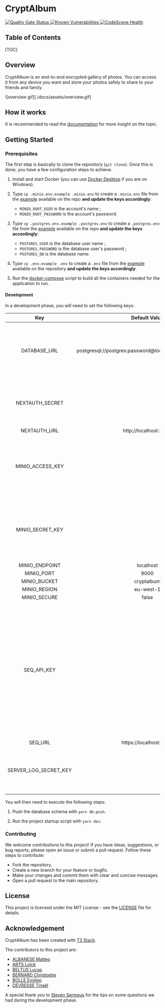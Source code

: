 # CryptAlbum

<!-- PROJECT LOGO -->
<a href="https://sonarcloud.io/summary/new_code?id=HunteRoi_cryptalbum">
    <img src="https://sonarcloud.io/api/project_badges/measure?project=HunteRoi_cryptalbum&metric=alert_status" alt="Quality Gate Status"/>
</a>
<a href="https://snyk.io/test/github/hunteroi/cryptalbum">
    <img src="https://snyk.io/test/github/hunteroi/cryptalbum/badge.svg" alt="Known Vulnerabilities" />
</a>
<a href="https://codescene.io/projects/51876">
    <img src="https://codescene.io/projects/51876/status-badges/code-health" alt="CodeScene Health" />
</a>


<!-- TABLE OF CONTENTS -->
## Table of Contents
[TOC]

## Overview

CryptAlbum is an end-to-end encrypted gallery of photos. You can access it from any device you want and store your photos safely to share to your friends and family.

![overview gif][./docs/assets/overview.gif]

## How it works
It is recommended to read the [documentation](./docs/) for more insight on the topic.

## Getting Started

### Prerequisites
The first step is basically to clone the repository (`git clone`). Once this is done, you have a few configuration steps to achieve.

1. Install and start Docker (you can use [Docker Desktop](https://www.docker.com/products/docker-desktop/) if you are on Windows).

2. Type `cp .minio.env.example .minio.env` to create a `.minio.env` file from the [example](.env.minio.example) available on the repo **and update the keys accordingly**:
   - `MINIO_ROOT_USER` is the account's name ;
   - `MINIO_ROOT_PASSWORD` is the account's password.

1. Type `cp .postgres.env.example .postgres.env` to create a `.postgres.env` file from the [example](.env.postgres.example) available on the repo **and update the keys accordingly**:
   - `POSTGRES_USER` is the database user name ;
   - `POSTGRES_PASSWORD` is the database user's password ;
   - `POSTGRES_DB` is the database name.

2. Type `cp .env.example .env` to create a `.env` file from the [example](.env.example) available on the repository **and update the keys accordingly**.

3. Run the [docker-compose](./docker-compose.yml) script to build all the containers needed for the application to run.

#### Development
In a development phase, you will need to set the following keys:
<!-- TABLE -->

|        **Key**        	|                     **Default Value**                    	|                                                                                                             **Description**                                                                                                            	|
|:---------------------:	|:--------------------------------------------------------:	|:--------------------------------------------------------------------------------------------------------------------------------------------------------------------------------------------------------------------------------------:	|
| DATABASE_URL          	| postgresql://postgres:password@localhost:5432/cryptalbum 	| You will need to change the "password" bit to comply with security measures.                                                                                                                                                           	|
| NEXTAUTH_SECRET       	|                                                          	| You can generate a secret using OpenSSL : `openssl rand -base64 32`                                                                                                                                                                    	|
| NEXTAUTH_URL          	| http://localhost:3000                                    	|                                                                                                                                                                                                                                        	|
| MINIO_ACCESS_KEY      	|                                                          	| You can generate then copy paste this value from the Minio portal of your container, at [this link](http://localhost:9001/access-keys)                                                                                                             	|
| MINIO_SECRET_KEY      	|                                                          	| You can generate then copy paste this value from the Minio portal of your container, at [this link](http://localhost:9001/access-keys)                                                                                                             	|
| MINIO_ENDPOINT        	| localhost                                                	|                                                                                                                                                                                                                                        	|
| MINIO_PORT            	| 9000                                                     	|                                                                                                                                                                                                                                        	|
| MINIO_BUCKET          	| cryptalbum                                               	|                                                                                                                                                                                                                                        	|
| MINIO_REGION          	| eu-west-1                                                	|                                                                                                                                                                                                                                        	|
| MINIO_SECURE          	| false                                                    	|                                                                                                                                                                                                                                        	|
| SEQ_API_KEY           	|                                                          	| You can generate then copy paste this value from the Seq portal of your container, at [this link](http://localhost:8081/#/settings/api-keys).<br/> *⚠️ You might not be able to access this portal from a Firefox browser. Use Chrome or Edge if that's the case.* 	|
| SEQ_URL               	| https://localhost:5341                                   	|                                                                                                                                                                                                                                        	|
| SERVER_LOG_SECRET_KEY 	|                                                          	| You can generate a secret using OpenSSL : `openssl rand -base64 64`                                                                                                                                                                    	|

<!-- END TABLE -->

You will then need to execute the following steps:
1. Push the database schema with `yarn db:push`.

2. Run the project startup script with `yarn dev`.

### Contributing
We welcome contributions to this project!
If you have ideas, suggestions, or bug reports, please open an issue or submit a pull request. Follow these steps to contribute:

- Fork the repository.
- Create a new branch for your feature or bugfix.
- Make your changes and commit them with clear and concise messages.
- Open a pull request to the main repository.

## License
This project is licensed under the MIT License - see the [LICENSE](./LICENSE) file for details.

## Acknowledgement
CryptAlbum has been created with [T3 Stack](https://create.t3.gg/).

The contributors to this project are:
- [ALBANESE Matteo](https://gitlab.com/CaiiTa7)
- [ARTS Loïck](https://github.com/MRGoose70)
- [BELTUS Lucas](https://gitlab.com/Lucas.Beltus)
- [BERNARD Christophe](https://github.com/drakexorn)
- [BOLLE Emilien](https://github.com/Bollemii)
- [DEVRESSE Tinaël](https://github.com/hunteroi)

A special thank you to [Steven Sermeus](https://github.com/StevenSermeus) for the tips on some questions we had during the development phase.
